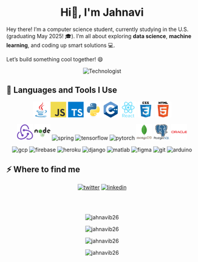 <div align="center">
  <h1>Hi👋, I'm Jahnavi </h1>
</div>

<p style="text-align: left;">
  Hey there! I’m a computer science student, currently studying in the U.S. (graduating May 2025! 🎓). I’m all about exploring <strong>data science</strong>, <strong>machine learning</strong>, and coding up smart solutions 💻.

Let’s build something cool together! 😄
</p>
<div align="center">
<img src="https://raw.githubusercontent.com/Tarikul-Islam-Anik/Telegram-Animated-Emojis/main/People/Technologist.webp" alt="Technologist" width="80" height="80" />
</div>
<h2>🚀 Languages and Tools I Use</h2>




<div align="center">
  <p>
    <span>
      <img src="https://raw.githubusercontent.com/devicons/devicon/master/icons/java/java-original.svg" alt="java" width="42" height="42" />
    </span>
    <span>
      <img src="https://raw.githubusercontent.com/devicons/devicon/master/icons/javascript/javascript-original.svg" alt="javascript" width="42" height="42" />
    </span>
    <span>
      <img src="https://raw.githubusercontent.com/devicons/devicon/master/icons/typescript/typescript-original.svg" alt="typescript" width="42" height="42" />
    </span>
    <span>
      <img src="https://raw.githubusercontent.com/devicons/devicon/master/icons/python/python-original.svg" alt="python" width="42" height="42" />
    </span>
    <span>
      <img src="https://raw.githubusercontent.com/devicons/devicon/master/icons/cplusplus/cplusplus-original.svg" alt="cplusplus" width="42" height="42" />
    </span>
    <span>
      <img src="https://raw.githubusercontent.com/devicons/devicon/master/icons/react/react-original-wordmark.svg" alt="react" width="42" height="42" />
    </span>
    <span>
      <img src="https://raw.githubusercontent.com/devicons/devicon/master/icons/css3/css3-original-wordmark.svg" alt="css3" width="42" height="42" />
    </span>
    <span>
      <img src="https://raw.githubusercontent.com/devicons/devicon/master/icons/html5/html5-original-wordmark.svg" alt="html5" width="42" height="42" />
    </span>
  </p>
  <p>
    <span>
      <img src="https://raw.githubusercontent.com/devicons/devicon/master/icons/redux/redux-original.svg" alt="redux" width="42" height="42" />
    </span>
    <span>
      <img src="https://raw.githubusercontent.com/devicons/devicon/master/icons/nodejs/nodejs-original-wordmark.svg" alt="nodejs" width="42" height="42" />
    </span>
    <span>
      <img src="https://www.vectorlogo.zone/logos/springio/springio-icon.svg" alt="spring" width="42" height="42" />
    </span>
    <span>
      <img src="https://www.vectorlogo.zone/logos/tensorflow/tensorflow-icon.svg" alt="tensorflow" width="42" height="42" />
    </span>
    <span>
      <img src="https://www.vectorlogo.zone/logos/pytorch/pytorch-icon.svg" alt="pytorch" width="42" height="42" />
    </span>
    <span>
      <img src="https://raw.githubusercontent.com/devicons/devicon/master/icons/mongodb/mongodb-original-wordmark.svg" alt="mongodb" width="42" height="42" />
    </span>
    <span>
      <img src="https://raw.githubusercontent.com/devicons/devicon/master/icons/postgresql/postgresql-original-wordmark.svg" alt="postgresql" width="42" height="42" />
    </span>
    <span>
      <img src="https://raw.githubusercontent.com/devicons/devicon/master/icons/oracle/oracle-original.svg" alt="oracle" width="42" height="42" />
    </span>
  </p>
  <p>
    <span>
      <img src="https://www.vectorlogo.zone/logos/google_cloud/google_cloud-icon.svg" alt="gcp" width="42" height="42" />
    </span>
    <span>
      <img src="https://www.vectorlogo.zone/logos/firebase/firebase-icon.svg" alt="firebase" width="42" height="42" />
    </span>
    <span>
      <img src="https://www.vectorlogo.zone/logos/heroku/heroku-icon.svg" alt="heroku" width="42" height="42" />
    </span>
    <span>
      <img src="https://cdn.worldvectorlogo.com/logos/django.svg" alt="django" width="42" height="42" />
    </span>
    <span>
      <img src="https://upload.wikimedia.org/wikipedia/commons/2/21/Matlab_Logo.png" alt="matlab" width="42" height="42" />
    </span>
    <span>
      <img src="https://www.vectorlogo.zone/logos/figma/figma-icon.svg" alt="figma" width="42" height="42" />
    </span>
    <span>
      <img src="https://www.vectorlogo.zone/logos/git-scm/git-scm-icon.svg" alt="git" width="42" height="42" />
    </span>
    <span>
      <img src="https://cdn.worldvectorlogo.com/logos/arduino-1.svg" alt="arduino" width="42" height="42" />
    </span>
  </p>
</div>


<h2>⚡️ Where to find me</h2>
<div align="center">
<p><a target="_blank" href="https://twitter.com/jahnavib26" style="display: inline-block;"><img src="https://img.shields.io/badge/twitter-x?style=for-the-badge&logo=x&logoColor=white&color=%230f1419" alt="twitter" /></a>
<a target="_blank" href="https://www.linkedin.com/in/jahnavib26" style="display: inline-block;"><img src="https://img.shields.io/badge/linkedin-logo?style=for-the-badge&logo=linkedin&logoColor=white&color=%230a77b6" alt="linkedin" /></a></p>
</div>

<br></br>

<div align="center">
  <p> 
    <img src="https://komarev.com/ghpvc/?username=jahnavib26&label=Profile%20views&color=0e75b6&style=flat" alt="jahnavib26"/> 
  </p>
  <p>
    <img src="https://github-readme-stats.vercel.app/api?username=jahnavib26&show_icons=true&locale=en" alt="jahnavib26" />
  </p>
  <p>
    <img src="https://github-readme-streak-stats.herokuapp.com/?user=jahnavib26&" alt="jahnavib26" />
  </p>
  <p>
    <img src="https://github-readme-stats.vercel.app/api/top-langs?username=jahnavib26&show_icons=true&locale=en&layout=compact" alt="jahnavib26" />
  </p>
</div>

